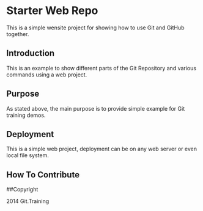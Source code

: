 # Starter Web Repo

This is a simple wensite project for showing how to use Git and GitHub together.

## Introduction

This is an example to show different parts of the Git Repository and various commands
using a web project.

## Purpose

As stated above, the main purpose is to provide simple example
for Git training demos.

## Deployment

This is a simple web project, deployment can be on any web server or 
even local file system.

## How To Contribute

##Copyright

2014 Git.Training